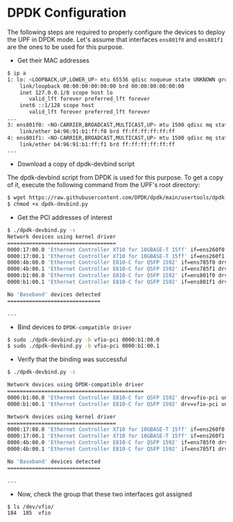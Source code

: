 <!--
SPDX-License-Identifier: Apache-2.0
Copyright 2022 Intel Corporation
-->

# DPDK Configuration

The following steps are required to properly configure the devices to deploy the
UPF in DPDK mode. Let's assume that interfaces `ens801f0` and `ens801f1` are the
ones to be used for this purpose.

- Get their MAC addresses
```bash
$ ip a
1: lo: <LOOPBACK,UP,LOWER_UP> mtu 65536 qdisc noqueue state UNKNOWN group default qlen 1000
    link/loopback 00:00:00:00:00:00 brd 00:00:00:00:00:00
    inet 127.0.0.1/8 scope host lo
       valid_lft forever preferred_lft forever
    inet6 ::1/128 scope host
       valid_lft forever preferred_lft forever
...
3: ens801f0: <NO-CARRIER,BROADCAST,MULTICAST,UP> mtu 1500 qdisc mq state UP group default qlen 1000
    link/ether b4:96:91:b1:ff:f0 brd ff:ff:ff:ff:ff:ff
4: ens801f1: <NO-CARRIER,BROADCAST,MULTICAST,UP> mtu 1500 qdisc mq state UP group default qlen 1000
    link/ether b4:96:91:b1:ff:f1 brd ff:ff:ff:ff:ff:ff
...
```

- Download a copy of dpdk-devbind script

The dpdk-devbind script from DPDK is used for this purpose. To get a copy of it,
execute the following command from the UPF's root directory:
```bash
$ wget https://raw.githubusercontent.com/DPDK/dpdk/main/usertools/dpdk-devbind.py -O dpdk-devbind.py
$ chmod +x dpdk-devbind.py
```

- Get the PCI addresses of interest
```bash
$ ./dpdk-devbind.py -s
Network devices using kernel driver
===================================
0000:17:00.0 'Ethernet Controller X710 for 10GBASE-T 15ff' if=ens260f0 drv=i40e unused=vfio-pci *Active*
0000:17:00.1 'Ethernet Controller X710 for 10GBASE-T 15ff' if=ens260f1 drv=i40e unused=vfio-pci
0000:4b:00.0 'Ethernet Controller E810-C for QSFP 1592' if=ens785f0 drv=ice unused=vfio-pci
0000:4b:00.1 'Ethernet Controller E810-C for QSFP 1592' if=ens785f1 drv=ice unused=vfio-pci
0000:b1:00.0 'Ethernet Controller E810-C for QSFP 1592' if=ens801f0 drv=ice unused=vfio-pci
0000:b1:00.1 'Ethernet Controller E810-C for QSFP 1592' if=ens801f1 drv=ice unused=vfio-pci

No 'Baseband' devices detected
==============================

...
```

- Bind devices to `DPDK-compatible driver`

```bash
$ sudo ./dpdk-devbind.py -b vfio-pci 0000:b1:00.0
$ sudo ./dpdk-devbind.py -b vfio-pci 0000:b1:00.1
```

- Verify that the binding was successful
```bash
$ ./dpdk-devbind.py -s

Network devices using DPDK-compatible driver
============================================
0000:b1:00.0 'Ethernet Controller E810-C for QSFP 1592' drv=vfio-pci unused=ice
0000:b1:00.1 'Ethernet Controller E810-C for QSFP 1592' drv=vfio-pci unused=ice

Network devices using kernel driver
===================================
0000:17:00.0 'Ethernet Controller X710 for 10GBASE-T 15ff' if=ens260f0 drv=i40e unused=vfio-pci *Active*
0000:17:00.1 'Ethernet Controller X710 for 10GBASE-T 15ff' if=ens260f1 drv=i40e unused=vfio-pci
0000:4b:00.0 'Ethernet Controller E810-C for QSFP 1592' if=ens785f0 drv=ice unused=vfio-pci
0000:4b:00.1 'Ethernet Controller E810-C for QSFP 1592' if=ens785f1 drv=ice unused=vfio-pci

No 'Baseband' devices detected
==============================

...
```

- Now, check the group that these two interfaces got assigned
```bash
$ ls /dev/vfio/
184  185  vfio
```
